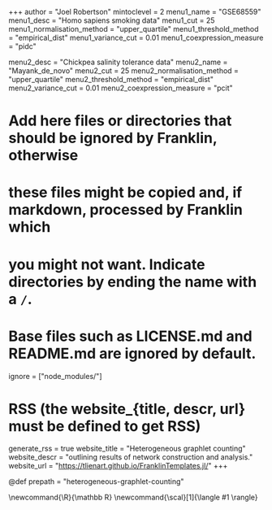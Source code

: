 <!--
Add here global page variables to use throughout your website.
-->
+++
author = "Joel Robertson"
mintoclevel = 2
menu1_name = "GSE68559"
menu1_desc =  "Homo sapiens smoking data"
menu1_cut = 25
menu1_normalisation_method = "upper_quartile"
menu1_threshold_method = "empirical_dist"
menu1_variance_cut = 0.01
menu1_coexpression_measure = "pidc"

menu2_desc = "Chickpea salinity tolerance data"
menu2_name = "Mayank_de_novo"
menu2_cut = 25
menu2_normalisation_method = "upper_quartile"
menu2_threshold_method = "empirical_dist"
menu2_variance_cut = 0.01
menu2_coexpression_measure = "pcit"
# Add here files or directories that should be ignored by Franklin, otherwise
# these files might be copied and, if markdown, processed by Franklin which
# you might not want. Indicate directories by ending the name with a `/`.
# Base files such as LICENSE.md and README.md are ignored by default.
ignore = ["node_modules/"]

# RSS (the website_{title, descr, url} must be defined to get RSS)
generate_rss = true
website_title = "Heterogeneous graphlet counting"
website_descr = "outlining results of network construction and analysis."
website_url   = "https://tlienart.github.io/FranklinTemplates.jl/"
+++

@def prepath = "heterogeneous-graphlet-counting"
<!--
Add here global latex commands to use throughout your pages.
-->
\newcommand{\R}{\mathbb R}
\newcommand{\scal}[1]{\langle #1 \rangle}

